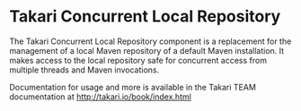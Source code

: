 # Takari Concurrent Local Repository

The Takari Concurrent Local Repository component is a replacement for the management of a local Maven repository 
of a default Maven installation. It makes access to the local repository safe for concurrent access from multiple 
threads and Maven invocations. 

Documentation for usage and more is available in the Takari TEAM documentation at http://takari.io/book/index.html
